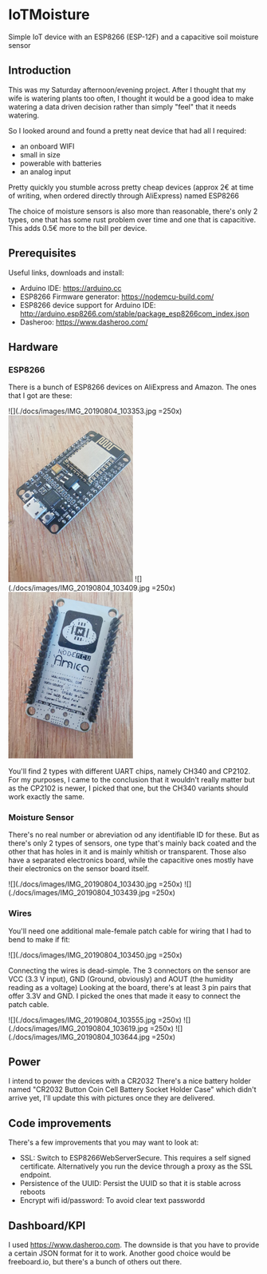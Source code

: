 # IoTMoisture
Simple IoT device with an ESP8266 (ESP-12F) and a capacitive soil moisture sensor

## Introduction

This was my Saturday afternoon/evening project. After I thought that my wife is watering plants too often, I thought it would be a good idea to make watering a data driven decision rather than simply "feel" that it needs watering.

So I looked around and found a pretty neat device that had all I required:
- an onboard WIFI
- small in size
- powerable with batteries
- an analog input

Pretty quickly you stumble across pretty cheap devices (approx 2€ at time of writing, when ordered directly through AliExpress) named ESP8266

The choice of moisture sensors is also more than reasonable, there's only 2 types, one that has some rust problem over time and one that is capacitive. This adds 0.5€ more to the bill per device.

## Prerequisites

Useful links, downloads and install:
- Arduino IDE: https://arduino.cc
- ESP8266 Firmware generator:  https://nodemcu-build.com/
- ESP8266 device support for Arduino IDE: http://arduino.esp8266.com/stable/package_esp8266com_index.json
- Dasheroo: https://www.dasheroo.com/

## Hardware

### ESP8266 

There is a bunch of ESP8266 devices on AliExpress and Amazon. The ones that I got are these:

![](./docs/images/IMG_20190804_103353.jpg =250x)
<img src="./docs/images/IMG_20190804_103353.jpg" alt="drawing" style="width:250px;"/>
![](./docs/images/IMG_20190804_103409.jpg =250x)
<img src="./docs/images/IMG_20190804_103409.jpg" alt="drawing" style="width:250px;"/>

You'll find 2 types with different UART chips, namely CH340 and CP2102. For my purposes, I came to the conclusion that it wouldn't really matter but as the CP2102 is newer, I picked that one, but the CH340 variants should work exactly the same.

### Moisture Sensor

There's no real number or abreviation od any identifiable ID for these. But as there's only 2 types of sensors, one type that's mainly back coated and the other that has holes in it and is mainly whitish or transparent. Those also have  a separated electronics board, while the capacitive ones mostly have their electronics on the sensor board itself.

![](./docs/images/IMG_20190804_103430.jpg =250x)
![](./docs/images/IMG_20190804_103439.jpg =250x)

### Wires

You'll need one additional male-female patch cable for wiring that I had to bend to make if fit:

![](./docs/images/IMG_20190804_103450.jpg =250x)

Connecting the wires is dead-simple. The 3 connectors on the sensor are VCC (3.3 V input), GND (Ground, obviously) and AOUT (the humidity reading as a voltage)
Looking at the board, there's at least 3 pin pairs that offer 3.3V and GND. I picked the ones that made it easy to connect the patch cable.

![](./docs/images/IMG_20190804_103555.jpg =250x)
![](./docs/images/IMG_20190804_103619.jpg =250x)
![](./docs/images/IMG_20190804_103644.jpg =250x)

## Power

I intend to power the devices with a CR2032 There's a nice battery holder named "CR2032 Button Coin Cell Battery Socket Holder Case" which didn't arrive yet, I'll update this with pictures once they are delivered.


## Code improvements

There's a few improvements that you may want to look at:

- SSL: Switch to ESP8266WebServerSecure. This requires a self signed certificate. Alternatively you run the device through a proxy as the SSL endpoint.
- Persistence of the UUID: Persist the UUID so that it is stable across reboots
- Encrypt wifi id/password: To avoid clear text passwordd

## Dashboard/KPI

I used https://www.dasheroo.com. The downside is that you have to provide a certain JSON format for it to work. Another good choice would be freeboard.io, but there's a bunch of others out there.

